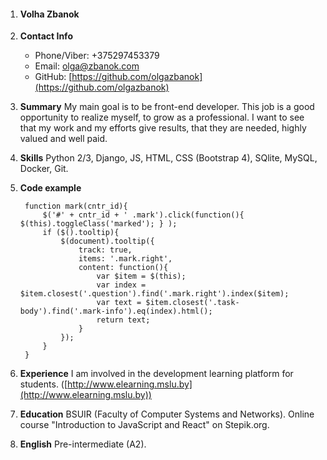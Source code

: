 1. #### Volha Zbanok
2. **Contact Info**
    - Phone/Viber: +375297453379
    - Email: [olga@zbanok.com](mailto:olga@zbanok.com)
    - GitHub: [https://github.com/olgazbanok](https://github.com/olgazbanok)
	
3. **Summary**
	My main goal is to be front-end developer. This job is a good opportunity to realize myself, to grow as a professional. I want to see that my work and my efforts  give results, that they are needed, highly valued and well paid.

4. **Skills**
	Python 2/3, Django, JS, HTML, CSS (Bootstrap 4), SQlite, MySQL, Docker, Git.

5. **Code example**

		function mark(cntr_id){
			$('#' + cntr_id + ' .mark').click(function(){ $(this).toggleClass('marked'); } );
			if ($().tooltip){
				$(document).tooltip({
					track: true,
					items: '.mark.right',
					content: function(){
						var $item = $(this);
						var index = $item.closest('.question').find('.mark.right').index($item);
						var text = $item.closest('.task-body').find('.mark-info').eq(index).html();
						return text;
					}
				});
			}
		}
6. **Experience**
	I am involved in the development learning platform for students. ([http://www.elearning.mslu.by](http://www.elearning.mslu.by))

7. **Education**
	BSUIR (Faculty of Computer Systems and Networks). Online course "Introduction to JavaScript and React" on Stepik.org.

8. **English**
	Pre-intermediate (A2).